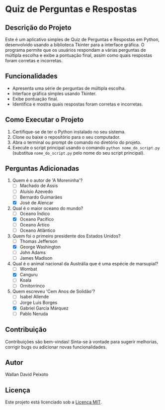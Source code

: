 # Quiz de Perguntas e Respostas

## Descrição do Projeto
Este é um aplicativo simples de Quiz de Perguntas e Respostas em Python, desenvolvido usando a biblioteca Tkinter para a interface gráfica. O programa permite que os usuários respondam a várias perguntas de múltipla escolha e exibe a pontuação final, assim como quais respostas foram corretas e incorretas.

## Funcionalidades
- Apresenta uma série de perguntas de múltipla escolha.
- Interface gráfica simples usando Tkinter.
- Exibe pontuação final.
- Identifica e mostra quais respostas foram corretas e incorretas.

## Como Executar o Projeto
1. Certifique-se de ter o Python instalado no seu sistema.
2. Clone ou baixe o repositório para o seu computador.
3. Abra o terminal ou prompt de comando no diretório do projeto.
4. Execute o script principal usando o comando `python nome_do_script.py` (substitua `nome_do_script.py` pelo nome do seu script principal).

## Perguntas Adicionadas
1. Quem é o autor de 'A Moreninha'?  
   - [ ] Machado de Assis
   - [ ] Aluísio Azevedo
   - [ ] Bernardo Guimarães
   - [x] José de Alencar

2. Qual é o maior oceano do mundo?
   - [ ] Oceano Índico
   - [x] Oceano Pacífico
   - [ ] Oceano Ártico
   - [ ] Oceano Atlântico

3. Quem foi o primeiro presidente dos Estados Unidos?
   - [ ] Thomas Jefferson
   - [x] George Washington
   - [ ] John Adams
   - [ ] James Madison

4. Qual é o animal nacional da Austrália que é uma espécie de marsupial?
   - [ ] Wombat
   - [x] Canguru
   - [ ] Koala
   - [ ] Ornitorrinco

5. Quem escreveu 'Cem Anos de Solidão'?
   - [ ] Isabel Allende
   - [ ] Jorge Luis Borges
   - [x] Gabriel García Márquez
   - [ ] Pablo Neruda

## Contribuição
Contribuições são bem-vindas! Sinta-se à vontade para sugerir melhorias, corrigir bugs ou adicionar novas funcionalidades.

## Autor
Wallan David Peixoto

## Licença
Este projeto está licenciado sob a [Licença MIT](LICENSE).
